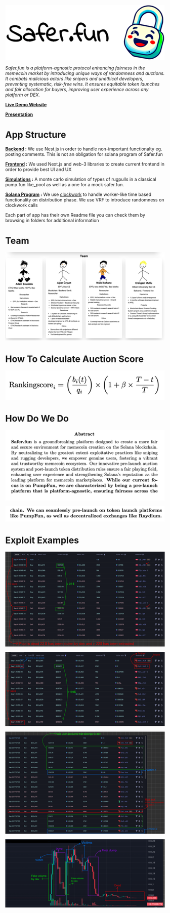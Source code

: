 
![Project Logo](./imgs/safer.fun_header.png)

*Safer.fun is a platform-agnostic protocol enhancing fairness in the memecoin market by introducing unique ways of randomness and auctions. It combats malicious actors like snipers and unethical developers, preventing systematic, risk-free wins. It ensures equitable token launches and fair allocation for buyers, improving user experience across any platform or DEX.*

**[Live Demo Website](https://saferfun.vercel.app/)**

**[Presentation](https://youtu.be/kYnOp-JzL88)**

# App Structure

**[Backend](backend/) :** We use Nest.js in order to handle non-important functionalty eg. posting comments. This is not an obligation for solana program of Safer.fun

**[Frontend](frontend/) :** We used Next.js and web-3 libraries to create current frontend in order to provide best UI and UX

**[Simulations](simulations/) :** A monte carlo simulation of types of rugpulls in a classical pump.fun like_pool as well as a one for a mock safer.fun.

**[Solana Program](solana-program/) :** We use [clockwork](https://docs.clockwork.xyz/) to handle worker-like time based functionality on distribution phase. We use VRF to introduce randomness on clockwork calls

Each part of app has their own Readme file you can check them by browsing in folders for additional information

# Team

![1728430376662.png](./imgs/1728430376662.png)

# How To Calculate Auction Score

![1728424925663.png](./imgs/auction_score.png)

# How Do We Do

![1728425160027.png](./imgs/1728425160027.png)

![1728425177566.png](./imgs/1728425177566.png)

# Exploit Examples

![](./imgs/rug1.png)

![](./imgs/rug2.png)

![](./imgs/rug3.png)

![](./imgs/rug4.png)
